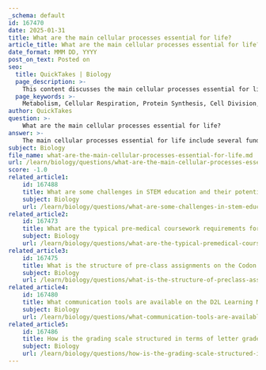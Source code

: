 ```yaml
---
_schema: default
id: 167470
date: 2025-01-31
title: What are the main cellular processes essential for life?
article_title: What are the main cellular processes essential for life?
date_format: MMM DD, YYYY
post_on_text: Posted on
seo:
  title: QuickTakes | Biology
  page_description: >-
    This content discusses the main cellular processes essential for life, including metabolism, cellular respiration, protein synthesis, and more, highlighting their importance in maintaining cellular functions and overall life processes.
  page_keywords: >-
    Metabolism, Cellular Respiration, Protein Synthesis, Cell Division, Cell Signaling, Homeostasis, Transport Mechanisms, Reproduction, biochemical reactions, energy production, genetic material, chemical signals, selective permeability, nutrient uptake, waste elimination, cell biology, biochemistry, medicine
author: QuickTakes
question: >-
    What are the main cellular processes essential for life?
answer: >-
    The main cellular processes essential for life include several fundamental activities that enable cells to maintain homeostasis, grow, reproduce, and respond to their environment. Here are the key processes:\n\n1. **Metabolism**: This encompasses all biochemical reactions within a cell, including catabolic pathways that break down molecules to release energy and anabolic pathways that use energy to synthesize cellular components. Enzymes play a crucial role in facilitating these reactions, ensuring efficiency and regulation.\n\n2. **Cellular Respiration**: This process converts biochemical energy from nutrients into adenosine triphosphate (ATP), which cells use as a direct energy source. It involves glycolysis, the citric acid cycle, and oxidative phosphorylation.\n\n3. **Protein Synthesis**: Proteins are essential for numerous cellular functions, including structural support, catalysis of biochemical reactions, and regulation of cellular processes. The synthesis of proteins occurs through transcription (DNA to mRNA) and translation (mRNA to protein), involving ribosomes and various RNA molecules.\n\n4. **Cell Division**: This process is vital for growth, development, and repair of tissues. In eukaryotic cells, it occurs through mitosis (for somatic cells) and meiosis (for gametes), ensuring genetic material is accurately replicated and distributed.\n\n5. **Cell Signaling**: Cells communicate with each other through signaling pathways that involve the release and reception of chemical signals. This process is crucial for coordinating responses to environmental changes and maintaining homeostasis.\n\n6. **Homeostasis**: Cells maintain a stable internal environment despite external changes. This involves selective permeability of the cell membrane, allowing the regulation of ion concentrations, nutrient uptake, and waste removal.\n\n7. **Transport Mechanisms**: Cells utilize various transport mechanisms, including passive transport (diffusion and osmosis) and active transport (requiring energy), to move substances across the cell membrane, which is essential for nutrient uptake and waste elimination.\n\n8. **Reproduction**: Cellular reproduction is essential for the continuation of life. In unicellular organisms, this often occurs through binary fission, while multicellular organisms rely on more complex processes involving cell division.\n\nThese processes are interconnected and collectively ensure the survival and functionality of cells, which are the basic units of life. Understanding these processes is fundamental in fields such as cell biology, biochemistry, and medicine.
subject: Biology
file_name: what-are-the-main-cellular-processes-essential-for-life.md
url: /learn/biology/questions/what-are-the-main-cellular-processes-essential-for-life
score: -1.0
related_article1:
    id: 167488
    title: What are some challenges in STEM education and their potential solutions?
    subject: Biology
    url: /learn/biology/questions/what-are-some-challenges-in-stem-education-and-their-potential-solutions
related_article2:
    id: 167473
    title: What are the typical pre-medical coursework requirements for medical school?
    subject: Biology
    url: /learn/biology/questions/what-are-the-typical-premedical-coursework-requirements-for-medical-school
related_article3:
    id: 167475
    title: What is the structure of pre-class assignments on the Codon Learning Platform?
    subject: Biology
    url: /learn/biology/questions/what-is-the-structure-of-preclass-assignments-on-the-codon-learning-platform
related_article4:
    id: 167480
    title: What communication tools are available on the D2L Learning Management System?
    subject: Biology
    url: /learn/biology/questions/what-communication-tools-are-available-on-the-d2l-learning-management-system
related_article5:
    id: 167486
    title: How is the grading scale structured in terms of letter grades and point distribution?
    subject: Biology
    url: /learn/biology/questions/how-is-the-grading-scale-structured-in-terms-of-letter-grades-and-point-distribution
---
```


&nbsp;